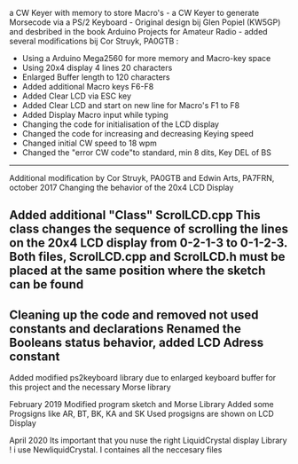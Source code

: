 
a CW Keyer with memory to store Macro's - 
a CW Keyer to generate Morsecode via a PS/2 Keyboard - 
Original design bij Glen Popiel (KW5GP) and desbribed in the book Arduino Projects for Amateur Radio - 
added several modifications bij Cor Struyk, PA0GTB :
-  Using a Arduino Mega2560 for more memory and Macro-key space
-  Using 20x4 display 4 lines 20 characters
-  Enlarged Buffer length to 120 characters
-  Added additional Macro keys F6-F8
-  Added Clear LCD via ESC key
-  Added Clear LCD and start on new line for Macro's F1 to F8
-  Added Display Macro input while typing
-  Changing the code for initialisation of the LCD display
-  Changed the code for increasing and decreasing Keying speed
-  Changed initial CW speed to 18 wpm
-  Changed the "error CW code"to standard, min 8 dits, Key DEL of BS
-------------------------------------------------------------------------
Additional modification by Cor Struyk, PA0GTB and Edwin Arts, PA7FRN, october 2017
   Changing the behavior of the 20x4 LCD Display
   
   Added additional "Class" ScrolLCD.cpp
   This class changes the sequence of scrolling the lines on the 20x4 LCD display
   from 0-2-1-3 to 0-1-2-3. Both files, ScrolLCD.cpp and ScrolLCD.h must be placed at the same position where the sketch can be found
   --
   Cleaning up the code and removed not used constants and declarations
   Renamed the Booleans status behavior, added LCD Adress constant
   --
   Added modified ps2keyboard library due to enlarged keyboard buffer for this project
   and the necessary Morse library
   
   February 2019
   Modified program sketch and Morse Library
   Added some Progsigns like AR, BT, BK, KA and SK
   Used progsigns are shown on LCD Display
   
   April 2020
   Its important that you nuse the right LiquidCrystal display Library !
   i use NewliquidCrystal. I containes all the neccesary files
   
